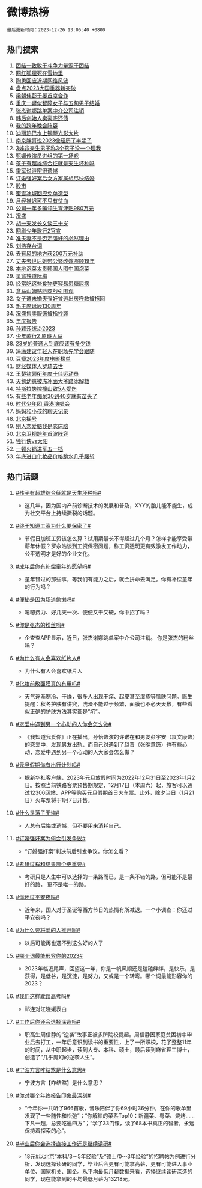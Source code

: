 # 微博热榜

`最后更新时间：2023-12-26 13:06:40 +0800`

## 热门搜索

1. [团结一致敢于斗争力量源于团结](https://m.weibo.cn/search?containerid=100103type%3D1%26t%3D10%26q%3D%23%E5%9B%A2%E7%BB%93%E4%B8%80%E8%87%B4%E6%95%A2%E4%BA%8E%E6%96%97%E4%BA%89%E5%8A%9B%E9%87%8F%E6%BA%90%E4%BA%8E%E5%9B%A2%E7%BB%93%23&stream_entry_id=51&isnewpage=1&extparam=seat%3D1%26pos%3D0%26q%3D%2523%25E5%259B%25A2%25E7%25BB%2593%25E4%25B8%2580%25E8%2587%25B4%25E6%2595%25A2%25E4%25BA%258E%25E6%2596%2597%25E4%25BA%2589%25E5%258A%259B%25E9%2587%258F%25E6%25BA%2590%25E4%25BA%258E%25E5%259B%25A2%25E7%25BB%2593%2523%26cate%3D10103%26stream_entry_id%3D51%26c_type%3D51%26filter_type%3Drealtimehot%26dgr%3D0%26display_time%3D1703567199%26pre_seqid%3D1703567199422013191124)
1. [网红狐狸死在雪地里](https://m.weibo.cn/search?containerid=100103type%3D1%26t%3D10%26q%3D%23%E7%BD%91%E7%BA%A2%E7%8B%90%E7%8B%B8%E6%AD%BB%E5%9C%A8%E9%9B%AA%E5%9C%B0%E9%87%8C%23&stream_entry_id=31&isnewpage=1&extparam=seat%3D1%26c_type%3D31%26lcate%3D5001%26cate%3D5001%26realpos%3D1%26flag%3D2%26dgr%3D0%26pos%3D0%26stream_entry_id%3D31%26q%3D%2523%25E7%25BD%2591%25E7%25BA%25A2%25E7%258B%2590%25E7%258B%25B8%25E6%25AD%25BB%25E5%259C%25A8%25E9%259B%25AA%25E5%259C%25B0%25E9%2587%258C%2523%26filter_type%3Drealtimehot%26band_rank%3D1%26display_time%3D1703567199%26pre_seqid%3D1703567199422013191124)
1. [陶勇回应近期网络风波](https://m.weibo.cn/search?containerid=100103type%3D1%26t%3D10%26q%3D%23%E9%99%B6%E5%8B%87%E5%9B%9E%E5%BA%94%E8%BF%91%E6%9C%9F%E7%BD%91%E7%BB%9C%E9%A3%8E%E6%B3%A2%23&stream_entry_id=31&isnewpage=1&extparam=seat%3D1%26c_type%3D31%26lcate%3D5001%26cate%3D5001%26realpos%3D2%26flag%3D1%26dgr%3D0%26pos%3D1%26stream_entry_id%3D31%26q%3D%2523%25E9%2599%25B6%25E5%258B%2587%25E5%259B%259E%25E5%25BA%2594%25E8%25BF%2591%25E6%259C%259F%25E7%25BD%2591%25E7%25BB%259C%25E9%25A3%258E%25E6%25B3%25A2%2523%26filter_type%3Drealtimehot%26band_rank%3D2%26display_time%3D1703567199%26pre_seqid%3D1703567199422013191124)
1. [盘点2023大国重器新突破](https://m.weibo.cn/search?containerid=100103type%3D1%26t%3D10%26q%3D%23%E7%9B%98%E7%82%B92023%E5%A4%A7%E5%9B%BD%E9%87%8D%E5%99%A8%E6%96%B0%E7%AA%81%E7%A0%B4%23&stream_entry_id=31&isnewpage=1&extparam=seat%3D1%26c_type%3D31%26lcate%3D5001%26cate%3D5001%26realpos%3D3%26flag%3D0%26dgr%3D0%26pos%3D2%26stream_entry_id%3D31%26q%3D%2523%25E7%259B%2598%25E7%2582%25B92023%25E5%25A4%25A7%25E5%259B%25BD%25E9%2587%258D%25E5%2599%25A8%25E6%2596%25B0%25E7%25AA%2581%25E7%25A0%25B4%2523%26filter_type%3Drealtimehot%26band_rank%3D3%26display_time%3D1703567199%26pre_seqid%3D1703567199422013191124)
1. [梁朝伟彭于晏首度合作](https://m.weibo.cn/search?containerid=100103type%3D1%26t%3D10%26q%3D%23%E6%A2%81%E6%9C%9D%E4%BC%9F%E5%BD%AD%E4%BA%8E%E6%99%8F%E9%A6%96%E5%BA%A6%E5%90%88%E4%BD%9C%23&stream_entry_id=31&isnewpage=1&extparam=seat%3D1%26c_type%3D31%26lcate%3D5001%26is_ad_pos%3D1%26cate%3D5001%26q%3D%2523%25E6%25A2%2581%25E6%259C%259D%25E4%25BC%259F%25E5%25BD%25AD%25E4%25BA%258E%25E6%2599%258F%25E9%25A6%2596%25E5%25BA%25A6%25E5%2590%2588%25E4%25BD%259C%2523%26dgr%3D0%26adid%3D215987%26topic_ad%3D1%26stream_entry_id%3D31%26pos%3D3%26filter_type%3Drealtimehot%26band_rank%3D4%26display_time%3D1703567199%26pre_seqid%3D1703567199422013191124)
1. [重庆一疑似智障女子与五旬男子结婚](https://m.weibo.cn/search?containerid=100103type%3D1%26t%3D10%26q%3D%23%E9%87%8D%E5%BA%86%E4%B8%80%E7%96%91%E4%BC%BC%E6%99%BA%E9%9A%9C%E5%A5%B3%E5%AD%90%E4%B8%8E%E4%BA%94%E6%97%AC%E7%94%B7%E5%AD%90%E7%BB%93%E5%A9%9A%23&stream_entry_id=31&isnewpage=1&extparam=seat%3D1%26c_type%3D31%26lcate%3D5001%26cate%3D5001%26realpos%3D4%26flag%3D2%26dgr%3D0%26pos%3D4%26stream_entry_id%3D31%26q%3D%2523%25E9%2587%258D%25E5%25BA%2586%25E4%25B8%2580%25E7%2596%2591%25E4%25BC%25BC%25E6%2599%25BA%25E9%259A%259C%25E5%25A5%25B3%25E5%25AD%2590%25E4%25B8%258E%25E4%25BA%2594%25E6%2597%25AC%25E7%2594%25B7%25E5%25AD%2590%25E7%25BB%2593%25E5%25A9%259A%2523%26filter_type%3Drealtimehot%26band_rank%3D4%26display_time%3D1703567199%26pre_seqid%3D1703567199422013191124)
1. [张杰谢娜跳单案中介公司注销](https://m.weibo.cn/search?containerid=100103type%3D1%26t%3D10%26q%3D%23%E5%BC%A0%E6%9D%B0%E8%B0%A2%E5%A8%9C%E8%B7%B3%E5%8D%95%E6%A1%88%E4%B8%AD%E4%BB%8B%E5%85%AC%E5%8F%B8%E6%B3%A8%E9%94%80%23&stream_entry_id=31&isnewpage=1&extparam=seat%3D1%26c_type%3D31%26lcate%3D5001%26cate%3D5001%26realpos%3D5%26flag%3D2%26dgr%3D0%26pos%3D5%26stream_entry_id%3D31%26q%3D%2523%25E5%25BC%25A0%25E6%259D%25B0%25E8%25B0%25A2%25E5%25A8%259C%25E8%25B7%25B3%25E5%258D%2595%25E6%25A1%2588%25E4%25B8%25AD%25E4%25BB%258B%25E5%2585%25AC%25E5%258F%25B8%25E6%25B3%25A8%25E9%2594%2580%2523%26filter_type%3Drealtimehot%26band_rank%3D5%26display_time%3D1703567199%26pre_seqid%3D1703567199422013191124)
1. [韩后创始人卖豪宅还债](https://m.weibo.cn/search?containerid=100103type%3D1%26t%3D10%26q%3D%23%E9%9F%A9%E5%90%8E%E5%88%9B%E5%A7%8B%E4%BA%BA%E5%8D%96%E8%B1%AA%E5%AE%85%E8%BF%98%E5%80%BA%23&stream_entry_id=31&isnewpage=1&extparam=seat%3D1%26c_type%3D31%26lcate%3D5001%26cate%3D5001%26realpos%3D6%26flag%3D1%26dgr%3D0%26pos%3D6%26stream_entry_id%3D31%26q%3D%2523%25E9%259F%25A9%25E5%2590%258E%25E5%2588%259B%25E5%25A7%258B%25E4%25BA%25BA%25E5%258D%2596%25E8%25B1%25AA%25E5%25AE%2585%25E8%25BF%2598%25E5%2580%25BA%2523%26filter_type%3Drealtimehot%26band_rank%3D6%26display_time%3D1703567199%26pre_seqid%3D1703567199422013191124)
1. [我的跨年晚会阵容](https://m.weibo.cn/search?containerid=100103type%3D1%26t%3D10%26q%3D%23%E6%88%91%E7%9A%84%E8%B7%A8%E5%B9%B4%E6%99%9A%E4%BC%9A%E9%98%B5%E5%AE%B9%23&stream_entry_id=31&isnewpage=1&extparam=seat%3D1%26c_type%3D31%26lcate%3D5001%26is_ad_pos%3D1%26cate%3D5001%26q%3D%2523%25E6%2588%2591%25E7%259A%2584%25E8%25B7%25A8%25E5%25B9%25B4%25E6%2599%259A%25E4%25BC%259A%25E9%2598%25B5%25E5%25AE%25B9%2523%26dgr%3D0%26adid%3D215977%26stream_entry_id%3D31%26pos%3D7%26filter_type%3Drealtimehot%26band_rank%3D7%26display_time%3D1703567199%26pre_seqid%3D1703567199422013191124)
1. [迪丽热巴水上钢琴光影大片](https://m.weibo.cn/search?containerid=100103type%3D1%26t%3D10%26q%3D%23%E8%BF%AA%E4%B8%BD%E7%83%AD%E5%B7%B4%E6%B0%B4%E4%B8%8A%E9%92%A2%E7%90%B4%E5%85%89%E5%BD%B1%E5%A4%A7%E7%89%87%23&stream_entry_id=31&isnewpage=1&extparam=seat%3D1%26c_type%3D31%26lcate%3D5001%26cate%3D5001%26realpos%3D7%26flag%3D1%26dgr%3D0%26pos%3D8%26stream_entry_id%3D31%26q%3D%2523%25E8%25BF%25AA%25E4%25B8%25BD%25E7%2583%25AD%25E5%25B7%25B4%25E6%25B0%25B4%25E4%25B8%258A%25E9%2592%25A2%25E7%2590%25B4%25E5%2585%2589%25E5%25BD%25B1%25E5%25A4%25A7%25E7%2589%2587%2523%26filter_type%3Drealtimehot%26band_rank%3D7%26display_time%3D1703567199%26pre_seqid%3D1703567199422013191124)
1. [南京胖哥说2023像经历了半辈子](https://m.weibo.cn/search?containerid=100103type%3D1%26t%3D10%26q%3D%23%E5%8D%97%E4%BA%AC%E8%83%96%E5%93%A5%E8%AF%B42023%E5%83%8F%E7%BB%8F%E5%8E%86%E4%BA%86%E5%8D%8A%E8%BE%88%E5%AD%90%23&stream_entry_id=31&isnewpage=1&extparam=seat%3D1%26c_type%3D31%26lcate%3D5001%26cate%3D5001%26realpos%3D8%26flag%3D1%26dgr%3D0%26pos%3D9%26stream_entry_id%3D31%26q%3D%2523%25E5%258D%2597%25E4%25BA%25AC%25E8%2583%2596%25E5%2593%25A5%25E8%25AF%25B42023%25E5%2583%258F%25E7%25BB%258F%25E5%258E%2586%25E4%25BA%2586%25E5%258D%258A%25E8%25BE%2588%25E5%25AD%2590%2523%26filter_type%3Drealtimehot%26band_rank%3D8%26display_time%3D1703567199%26pre_seqid%3D1703567199422013191124)
1. [3娃非亲生男子称3个孩子没一个理我](https://m.weibo.cn/search?containerid=100103type%3D1%26t%3D10%26q%3D%233%E5%A8%83%E9%9D%9E%E4%BA%B2%E7%94%9F%E7%94%B7%E5%AD%90%E7%A7%B03%E4%B8%AA%E5%AD%A9%E5%AD%90%E6%B2%A1%E4%B8%80%E4%B8%AA%E7%90%86%E6%88%91%23&stream_entry_id=31&isnewpage=1&extparam=seat%3D1%26c_type%3D31%26lcate%3D5001%26cate%3D5001%26realpos%3D9%26flag%3D0%26dgr%3D0%26pos%3D10%26stream_entry_id%3D31%26q%3D%25233%25E5%25A8%2583%25E9%259D%259E%25E4%25BA%25B2%25E7%2594%259F%25E7%2594%25B7%25E5%25AD%2590%25E7%25A7%25B03%25E4%25B8%25AA%25E5%25AD%25A9%25E5%25AD%2590%25E6%25B2%25A1%25E4%25B8%2580%25E4%25B8%25AA%25E7%2590%2586%25E6%2588%2591%2523%26filter_type%3Drealtimehot%26band_rank%3D9%26display_time%3D1703567199%26pre_seqid%3D1703567199422013191124)
1. [甄嬛传演员进组的第一场戏](https://m.weibo.cn/search?containerid=100103type%3D1%26t%3D10%26q%3D%E7%94%84%E5%AC%9B%E4%BC%A0%E6%BC%94%E5%91%98%E8%BF%9B%E7%BB%84%E7%9A%84%E7%AC%AC%E4%B8%80%E5%9C%BA%E6%88%8F&stream_entry_id=31&isnewpage=1&extparam=seat%3D1%26c_type%3D31%26lcate%3D5001%26cate%3D5001%26realpos%3D10%26flag%3D2%26dgr%3D0%26pos%3D11%26stream_entry_id%3D31%26q%3D%25E7%2594%2584%25E5%25AC%259B%25E4%25BC%25A0%25E6%25BC%2594%25E5%2591%2598%25E8%25BF%259B%25E7%25BB%2584%25E7%259A%2584%25E7%25AC%25AC%25E4%25B8%2580%25E5%259C%25BA%25E6%2588%258F%26filter_type%3Drealtimehot%26band_rank%3D10%26display_time%3D1703567199%26pre_seqid%3D1703567199422013191124)
1. [孩子有超雄综合征就是天生坏种吗](https://m.weibo.cn/search?containerid=100103type%3D1%26t%3D10%26q%3D%23%E5%AD%A9%E5%AD%90%E6%9C%89%E8%B6%85%E9%9B%84%E7%BB%BC%E5%90%88%E5%BE%81%E5%B0%B1%E6%98%AF%E5%A4%A9%E7%94%9F%E5%9D%8F%E7%A7%8D%E5%90%97%23&stream_entry_id=31&isnewpage=1&extparam=seat%3D1%26c_type%3D31%26lcate%3D5001%26cate%3D5001%26realpos%3D11%26flag%3D2%26dgr%3D0%26pos%3D12%26stream_entry_id%3D31%26q%3D%2523%25E5%25AD%25A9%25E5%25AD%2590%25E6%259C%2589%25E8%25B6%2585%25E9%259B%2584%25E7%25BB%25BC%25E5%2590%2588%25E5%25BE%2581%25E5%25B0%25B1%25E6%2598%25AF%25E5%25A4%25A9%25E7%2594%259F%25E5%259D%258F%25E7%25A7%258D%25E5%2590%2597%2523%26filter_type%3Drealtimehot%26band_rank%3D11%26display_time%3D1703567199%26pre_seqid%3D1703567199422013191124)
1. [雷军说泄密很遗憾](https://m.weibo.cn/search?containerid=100103type%3D1%26t%3D10%26q%3D%23%E9%9B%B7%E5%86%9B%E8%AF%B4%E6%B3%84%E5%AF%86%E5%BE%88%E9%81%97%E6%86%BE%23&stream_entry_id=31&isnewpage=1&extparam=seat%3D1%26c_type%3D31%26lcate%3D5001%26cate%3D5001%26realpos%3D12%26flag%3D0%26dgr%3D0%26adid%3D215950%26pos%3D13%26stream_entry_id%3D31%26q%3D%2523%25E9%259B%25B7%25E5%2586%259B%25E8%25AF%25B4%25E6%25B3%2584%25E5%25AF%2586%25E5%25BE%2588%25E9%2581%2597%25E6%2586%25BE%2523%26filter_type%3Drealtimehot%26band_rank%3D12%26display_time%3D1703567199%26pre_seqid%3D1703567199422013191124)
1. [订婚强奸案后女方家属想尽快结婚](https://m.weibo.cn/search?containerid=100103type%3D1%26t%3D10%26q%3D%23%E8%AE%A2%E5%A9%9A%E5%BC%BA%E5%A5%B8%E6%A1%88%E5%90%8E%E5%A5%B3%E6%96%B9%E5%AE%B6%E5%B1%9E%E6%83%B3%E5%B0%BD%E5%BF%AB%E7%BB%93%E5%A9%9A%23&stream_entry_id=31&isnewpage=1&extparam=seat%3D1%26c_type%3D31%26lcate%3D5001%26cate%3D5001%26realpos%3D13%26flag%3D0%26dgr%3D0%26pos%3D14%26stream_entry_id%3D31%26q%3D%2523%25E8%25AE%25A2%25E5%25A9%259A%25E5%25BC%25BA%25E5%25A5%25B8%25E6%25A1%2588%25E5%2590%258E%25E5%25A5%25B3%25E6%2596%25B9%25E5%25AE%25B6%25E5%25B1%259E%25E6%2583%25B3%25E5%25B0%25BD%25E5%25BF%25AB%25E7%25BB%2593%25E5%25A9%259A%2523%26filter_type%3Drealtimehot%26band_rank%3D13%26display_time%3D1703567199%26pre_seqid%3D1703567199422013191124)
1. [股市](https://m.weibo.cn/search?containerid=100103type%3D1%26t%3D10%26q%3D%E8%82%A1%E5%B8%82&stream_entry_id=31&isnewpage=1&extparam=seat%3D1%26c_type%3D31%26lcate%3D5001%26cate%3D5001%26realpos%3D14%26flag%3D1%26dgr%3D0%26pos%3D15%26stream_entry_id%3D31%26q%3D%25E8%2582%25A1%25E5%25B8%2582%26filter_type%3Drealtimehot%26band_rank%3D14%26display_time%3D1703567199%26pre_seqid%3D1703567199422013191124)
1. [蜜雪冰城回应免单造型](https://m.weibo.cn/search?containerid=100103type%3D1%26t%3D10%26q%3D%23%E8%9C%9C%E9%9B%AA%E5%86%B0%E5%9F%8E%E5%9B%9E%E5%BA%94%E5%85%8D%E5%8D%95%E9%80%A0%E5%9E%8B%23&stream_entry_id=31&isnewpage=1&extparam=seat%3D1%26c_type%3D31%26lcate%3D5001%26cate%3D5001%26realpos%3D15%26flag%3D0%26dgr%3D0%26adid%3D216041%26pos%3D16%26stream_entry_id%3D31%26q%3D%2523%25E8%259C%259C%25E9%259B%25AA%25E5%2586%25B0%25E5%259F%258E%25E5%259B%259E%25E5%25BA%2594%25E5%2585%258D%25E5%258D%2595%25E9%2580%25A0%25E5%259E%258B%2523%26filter_type%3Drealtimehot%26band_rank%3D15%26display_time%3D1703567199%26pre_seqid%3D1703567199422013191124)
1. [月经推迟可不只有贫血](https://m.weibo.cn/search?containerid=100103type%3D1%26t%3D10%26q%3D%E6%9C%88%E7%BB%8F%E6%8E%A8%E8%BF%9F%E5%8F%AF%E4%B8%8D%E5%8F%AA%E6%9C%89%E8%B4%AB%E8%A1%80&stream_entry_id=31&isnewpage=1&extparam=seat%3D1%26c_type%3D31%26lcate%3D5001%26cate%3D5001%26realpos%3D16%26flag%3D1%26dgr%3D0%26pos%3D17%26stream_entry_id%3D31%26q%3D%25E6%259C%2588%25E7%25BB%258F%25E6%258E%25A8%25E8%25BF%259F%25E5%258F%25AF%25E4%25B8%258D%25E5%258F%25AA%25E6%259C%2589%25E8%25B4%25AB%25E8%25A1%2580%26filter_type%3Drealtimehot%26band_rank%3D16%26display_time%3D1703567199%26pre_seqid%3D1703567199422013191124)
1. [公司一年多骗领生育津贴980万元](https://m.weibo.cn/search?containerid=100103type%3D1%26t%3D10%26q%3D%23%E5%85%AC%E5%8F%B8%E4%B8%80%E5%B9%B4%E5%A4%9A%E9%AA%97%E9%A2%86%E7%94%9F%E8%82%B2%E6%B4%A5%E8%B4%B4980%E4%B8%87%E5%85%83%23&stream_entry_id=31&isnewpage=1&extparam=seat%3D1%26c_type%3D31%26lcate%3D5001%26cate%3D5001%26realpos%3D17%26flag%3D1%26dgr%3D0%26pos%3D18%26stream_entry_id%3D31%26q%3D%2523%25E5%2585%25AC%25E5%258F%25B8%25E4%25B8%2580%25E5%25B9%25B4%25E5%25A4%259A%25E9%25AA%2597%25E9%25A2%2586%25E7%2594%259F%25E8%2582%25B2%25E6%25B4%25A5%25E8%25B4%25B4980%25E4%25B8%2587%25E5%2585%2583%2523%26filter_type%3Drealtimehot%26band_rank%3D17%26display_time%3D1703567199%26pre_seqid%3D1703567199422013191124)
1. [况盛](https://m.weibo.cn/search?containerid=100103type%3D1%26t%3D10%26q%3D%E5%86%B5%E7%9B%9B&stream_entry_id=31&isnewpage=1&extparam=seat%3D1%26c_type%3D31%26lcate%3D5001%26cate%3D5001%26realpos%3D18%26flag%3D0%26dgr%3D0%26pos%3D19%26stream_entry_id%3D31%26q%3D%25E5%2586%25B5%25E7%259B%259B%26filter_type%3Drealtimehot%26band_rank%3D18%26display_time%3D1703567199%26pre_seqid%3D1703567199422013191124)
1. [胡一天发长文谈三十岁](https://m.weibo.cn/search?containerid=100103type%3D1%26t%3D10%26q%3D%23%E8%83%A1%E4%B8%80%E5%A4%A9%E5%8F%91%E9%95%BF%E6%96%87%E8%B0%88%E4%B8%89%E5%8D%81%E5%B2%81%23&stream_entry_id=31&isnewpage=1&extparam=seat%3D1%26c_type%3D31%26lcate%3D5001%26cate%3D5001%26realpos%3D19%26flag%3D0%26dgr%3D0%26pos%3D20%26stream_entry_id%3D31%26q%3D%2523%25E8%2583%25A1%25E4%25B8%2580%25E5%25A4%25A9%25E5%258F%2591%25E9%2595%25BF%25E6%2596%2587%25E8%25B0%2588%25E4%25B8%2589%25E5%258D%2581%25E5%25B2%2581%2523%26filter_type%3Drealtimehot%26band_rank%3D19%26display_time%3D1703567199%26pre_seqid%3D1703567199422013191124)
1. [网剧少年歌行2官宣](https://m.weibo.cn/search?containerid=100103type%3D1%26t%3D10%26q%3D%23%E7%BD%91%E5%89%A7%E5%B0%91%E5%B9%B4%E6%AD%8C%E8%A1%8C2%E5%AE%98%E5%AE%A3%23&stream_entry_id=31&isnewpage=1&extparam=seat%3D1%26c_type%3D31%26lcate%3D5001%26cate%3D5001%26realpos%3D20%26flag%3D0%26dgr%3D0%26pos%3D21%26stream_entry_id%3D31%26q%3D%2523%25E7%25BD%2591%25E5%2589%25A7%25E5%25B0%2591%25E5%25B9%25B4%25E6%25AD%258C%25E8%25A1%258C2%25E5%25AE%2598%25E5%25AE%25A3%2523%26filter_type%3Drealtimehot%26band_rank%3D20%26display_time%3D1703567199%26pre_seqid%3D1703567199422013191124)
1. [准夫妻不是否定强奸的必然理由](https://m.weibo.cn/search?containerid=100103type%3D1%26t%3D10%26q%3D%23%E5%87%86%E5%A4%AB%E5%A6%BB%E4%B8%8D%E6%98%AF%E5%90%A6%E5%AE%9A%E5%BC%BA%E5%A5%B8%E7%9A%84%E5%BF%85%E7%84%B6%E7%90%86%E7%94%B1%23&stream_entry_id=31&isnewpage=1&extparam=seat%3D1%26c_type%3D31%26lcate%3D5001%26cate%3D5001%26realpos%3D21%26flag%3D1%26dgr%3D0%26pos%3D22%26stream_entry_id%3D31%26q%3D%2523%25E5%2587%2586%25E5%25A4%25AB%25E5%25A6%25BB%25E4%25B8%258D%25E6%2598%25AF%25E5%2590%25A6%25E5%25AE%259A%25E5%25BC%25BA%25E5%25A5%25B8%25E7%259A%2584%25E5%25BF%2585%25E7%2584%25B6%25E7%2590%2586%25E7%2594%25B1%2523%26filter_type%3Drealtimehot%26band_rank%3D21%26display_time%3D1703567199%26pre_seqid%3D1703567199422013191124)
1. [刘浩存台词](https://m.weibo.cn/search?containerid=100103type%3D1%26t%3D10%26q%3D%E5%88%98%E6%B5%A9%E5%AD%98%E5%8F%B0%E8%AF%8D&stream_entry_id=31&isnewpage=1&extparam=seat%3D1%26c_type%3D31%26lcate%3D5001%26cate%3D5001%26realpos%3D22%26flag%3D1%26dgr%3D0%26pos%3D23%26stream_entry_id%3D31%26q%3D%25E5%2588%2598%25E6%25B5%25A9%25E5%25AD%2598%25E5%258F%25B0%25E8%25AF%258D%26filter_type%3Drealtimehot%26band_rank%3D22%26display_time%3D1703567199%26pre_seqid%3D1703567199422013191124)
1. [去有风的地方获200万元补助](https://m.weibo.cn/search?containerid=100103type%3D1%26t%3D10%26q%3D%23%E5%8E%BB%E6%9C%89%E9%A3%8E%E7%9A%84%E5%9C%B0%E6%96%B9%E8%8E%B7200%E4%B8%87%E5%85%83%E8%A1%A5%E5%8A%A9%23&stream_entry_id=31&isnewpage=1&extparam=seat%3D1%26c_type%3D31%26lcate%3D5001%26cate%3D5001%26realpos%3D23%26flag%3D0%26dgr%3D0%26pos%3D24%26stream_entry_id%3D31%26q%3D%2523%25E5%258E%25BB%25E6%259C%2589%25E9%25A3%258E%25E7%259A%2584%25E5%259C%25B0%25E6%2596%25B9%25E8%258E%25B7200%25E4%25B8%2587%25E5%2585%2583%25E8%25A1%25A5%25E5%258A%25A9%2523%26filter_type%3Drealtimehot%26band_rank%3D23%26display_time%3D1703567199%26pre_seqid%3D1703567199422013191124)
1. [丈夫去世后她带公婆改嫁照顾19年](https://m.weibo.cn/search?containerid=100103type%3D1%26t%3D10%26q%3D%23%E4%B8%88%E5%A4%AB%E5%8E%BB%E4%B8%96%E5%90%8E%E5%A5%B9%E5%B8%A6%E5%85%AC%E5%A9%86%E6%94%B9%E5%AB%81%E7%85%A7%E9%A1%BE19%E5%B9%B4%23&stream_entry_id=31&isnewpage=1&extparam=seat%3D1%26c_type%3D31%26lcate%3D5001%26cate%3D5001%26realpos%3D24%26flag%3D32768%26dgr%3D0%26pos%3D25%26stream_entry_id%3D31%26q%3D%2523%25E4%25B8%2588%25E5%25A4%25AB%25E5%258E%25BB%25E4%25B8%2596%25E5%2590%258E%25E5%25A5%25B9%25E5%25B8%25A6%25E5%2585%25AC%25E5%25A9%2586%25E6%2594%25B9%25E5%25AB%2581%25E7%2585%25A7%25E9%25A1%25BE19%25E5%25B9%25B4%2523%26filter_type%3Drealtimehot%26band_rank%3D24%26display_time%3D1703567199%26pre_seqid%3D1703567199422013191124)
1. [本地泡菜太贵韩国人囤中国泡菜](https://m.weibo.cn/search?containerid=100103type%3D1%26t%3D10%26q%3D%23%E6%9C%AC%E5%9C%B0%E6%B3%A1%E8%8F%9C%E5%A4%AA%E8%B4%B5%E9%9F%A9%E5%9B%BD%E4%BA%BA%E5%9B%A4%E4%B8%AD%E5%9B%BD%E6%B3%A1%E8%8F%9C%23&stream_entry_id=31&isnewpage=1&extparam=seat%3D1%26c_type%3D31%26lcate%3D5001%26cate%3D5001%26realpos%3D25%26flag%3D0%26dgr%3D0%26pos%3D26%26stream_entry_id%3D31%26q%3D%2523%25E6%259C%25AC%25E5%259C%25B0%25E6%25B3%25A1%25E8%258F%259C%25E5%25A4%25AA%25E8%25B4%25B5%25E9%259F%25A9%25E5%259B%25BD%25E4%25BA%25BA%25E5%259B%25A4%25E4%25B8%25AD%25E5%259B%25BD%25E6%25B3%25A1%25E8%258F%259C%2523%26filter_type%3Drealtimehot%26band_rank%3D25%26display_time%3D1703567199%26pre_seqid%3D1703567199422013191124)
1. [星穹铁道阮梅](https://m.weibo.cn/search?containerid=100103type%3D1%26t%3D10%26q%3D%23%E6%98%9F%E7%A9%B9%E9%93%81%E9%81%93%E9%98%AE%E6%A2%85%23&stream_entry_id=31&isnewpage=1&extparam=seat%3D1%26c_type%3D31%26lcate%3D5001%26cate%3D5001%26realpos%3D26%26flag%3D1%26dgr%3D0%26pos%3D27%26stream_entry_id%3D31%26q%3D%2523%25E6%2598%259F%25E7%25A9%25B9%25E9%2593%2581%25E9%2581%2593%25E9%2598%25AE%25E6%25A2%2585%2523%26filter_type%3Drealtimehot%26band_rank%3D26%26display_time%3D1703567199%26pre_seqid%3D1703567199422013191124)
1. [经常吃这些食物更容易患糖尿病](https://m.weibo.cn/search?containerid=100103type%3D1%26t%3D10%26q%3D%23%E7%BB%8F%E5%B8%B8%E5%90%83%E8%BF%99%E4%BA%9B%E9%A3%9F%E7%89%A9%E6%9B%B4%E5%AE%B9%E6%98%93%E6%82%A3%E7%B3%96%E5%B0%BF%E7%97%85%23&stream_entry_id=31&isnewpage=1&extparam=seat%3D1%26c_type%3D31%26lcate%3D5001%26cate%3D5001%26realpos%3D27%26flag%3D0%26dgr%3D0%26pos%3D28%26stream_entry_id%3D31%26q%3D%2523%25E7%25BB%258F%25E5%25B8%25B8%25E5%2590%2583%25E8%25BF%2599%25E4%25BA%259B%25E9%25A3%259F%25E7%2589%25A9%25E6%259B%25B4%25E5%25AE%25B9%25E6%2598%2593%25E6%2582%25A3%25E7%25B3%2596%25E5%25B0%25BF%25E7%2597%2585%2523%26filter_type%3Drealtimehot%26band_rank%3D27%26display_time%3D1703567199%26pre_seqid%3D1703567199422013191124)
1. [盒马山姆贴脸商战引围观](https://m.weibo.cn/search?containerid=100103type%3D1%26t%3D10%26q%3D%23%E7%9B%92%E9%A9%AC%E5%B1%B1%E5%A7%86%E8%B4%B4%E8%84%B8%E5%95%86%E6%88%98%E5%BC%95%E5%9B%B4%E8%A7%82%23&stream_entry_id=31&isnewpage=1&extparam=seat%3D1%26c_type%3D31%26lcate%3D5001%26cate%3D5001%26realpos%3D28%26flag%3D1%26dgr%3D0%26pos%3D29%26stream_entry_id%3D31%26q%3D%2523%25E7%259B%2592%25E9%25A9%25AC%25E5%25B1%25B1%25E5%25A7%2586%25E8%25B4%25B4%25E8%2584%25B8%25E5%2595%2586%25E6%2588%2598%25E5%25BC%2595%25E5%259B%25B4%25E8%25A7%2582%2523%26filter_type%3Drealtimehot%26band_rank%3D28%26display_time%3D1703567199%26pre_seqid%3D1703567199422013191124)
1. [女子遭未婚夫强奸曾逃出房呼救被拖回](https://m.weibo.cn/search?containerid=100103type%3D1%26t%3D10%26q%3D%23%E5%A5%B3%E5%AD%90%E9%81%AD%E6%9C%AA%E5%A9%9A%E5%A4%AB%E5%BC%BA%E5%A5%B8%E6%9B%BE%E9%80%83%E5%87%BA%E6%88%BF%E5%91%BC%E6%95%91%E8%A2%AB%E6%8B%96%E5%9B%9E%23&stream_entry_id=31&isnewpage=1&extparam=seat%3D1%26c_type%3D31%26lcate%3D5001%26cate%3D5001%26realpos%3D29%26flag%3D0%26dgr%3D0%26pos%3D30%26stream_entry_id%3D31%26q%3D%2523%25E5%25A5%25B3%25E5%25AD%2590%25E9%2581%25AD%25E6%259C%25AA%25E5%25A9%259A%25E5%25A4%25AB%25E5%25BC%25BA%25E5%25A5%25B8%25E6%259B%25BE%25E9%2580%2583%25E5%2587%25BA%25E6%2588%25BF%25E5%2591%25BC%25E6%2595%2591%25E8%25A2%25AB%25E6%258B%2596%25E5%259B%259E%2523%26filter_type%3Drealtimehot%26band_rank%3D29%26display_time%3D1703567199%26pre_seqid%3D1703567199422013191124)
1. [毛主席诞辰130周年](https://m.weibo.cn/search?containerid=100103type%3D1%26t%3D10%26q%3D%23%E6%AF%9B%E4%B8%BB%E5%B8%AD%E8%AF%9E%E8%BE%B0130%E5%91%A8%E5%B9%B4%23&stream_entry_id=31&isnewpage=1&extparam=seat%3D1%26c_type%3D31%26lcate%3D5001%26cate%3D5001%26realpos%3D30%26flag%3D0%26dgr%3D0%26pos%3D31%26stream_entry_id%3D31%26q%3D%2523%25E6%25AF%259B%25E4%25B8%25BB%25E5%25B8%25AD%25E8%25AF%259E%25E8%25BE%25B0130%25E5%2591%25A8%25E5%25B9%25B4%2523%26filter_type%3Drealtimehot%26band_rank%3D30%26display_time%3D1703567199%26pre_seqid%3D1703567199422013191124)
1. [况盛售卖服饰被指抄袭](https://m.weibo.cn/search?containerid=100103type%3D1%26t%3D10%26q%3D%23%E5%86%B5%E7%9B%9B%E5%94%AE%E5%8D%96%E6%9C%8D%E9%A5%B0%E8%A2%AB%E6%8C%87%E6%8A%84%E8%A2%AD%23&stream_entry_id=31&isnewpage=1&extparam=seat%3D1%26c_type%3D31%26lcate%3D5001%26cate%3D5001%26realpos%3D31%26flag%3D1%26dgr%3D0%26pos%3D32%26stream_entry_id%3D31%26q%3D%2523%25E5%2586%25B5%25E7%259B%259B%25E5%2594%25AE%25E5%258D%2596%25E6%259C%258D%25E9%25A5%25B0%25E8%25A2%25AB%25E6%258C%2587%25E6%258A%2584%25E8%25A2%25AD%2523%26filter_type%3Drealtimehot%26band_rank%3D31%26display_time%3D1703567199%26pre_seqid%3D1703567199422013191124)
1. [年度报告](https://m.weibo.cn/search?containerid=100103type%3D1%26t%3D10%26q%3D%E5%B9%B4%E5%BA%A6%E6%8A%A5%E5%91%8A&stream_entry_id=31&isnewpage=1&extparam=seat%3D1%26c_type%3D31%26lcate%3D5001%26cate%3D5001%26realpos%3D32%26flag%3D1%26dgr%3D0%26pos%3D33%26stream_entry_id%3D31%26q%3D%25E5%25B9%25B4%25E5%25BA%25A6%25E6%258A%25A5%25E5%2591%258A%26filter_type%3Drealtimehot%26band_rank%3D32%26display_time%3D1703567199%26pre_seqid%3D1703567199422013191124)
1. [孙颖莎统治2023](https://m.weibo.cn/search?containerid=100103type%3D1%26t%3D10%26q%3D%23%E5%AD%99%E9%A2%96%E8%8E%8E%E7%BB%9F%E6%B2%BB2023%23&stream_entry_id=31&isnewpage=1&extparam=seat%3D1%26c_type%3D31%26lcate%3D5001%26cate%3D5001%26realpos%3D33%26flag%3D1%26dgr%3D0%26pos%3D34%26stream_entry_id%3D31%26q%3D%2523%25E5%25AD%2599%25E9%25A2%2596%25E8%258E%258E%25E7%25BB%259F%25E6%25B2%25BB2023%2523%26filter_type%3Drealtimehot%26band_rank%3D33%26display_time%3D1703567199%26pre_seqid%3D1703567199422013191124)
1. [少年歌行2 原班人马](https://m.weibo.cn/search?containerid=100103type%3D1%26t%3D10%26q%3D%E5%B0%91%E5%B9%B4%E6%AD%8C%E8%A1%8C2+%E5%8E%9F%E7%8F%AD%E4%BA%BA%E9%A9%AC&stream_entry_id=31&isnewpage=1&extparam=seat%3D1%26c_type%3D31%26lcate%3D5001%26cate%3D5001%26realpos%3D34%26flag%3D1%26dgr%3D0%26pos%3D35%26stream_entry_id%3D31%26q%3D%25E5%25B0%2591%25E5%25B9%25B4%25E6%25AD%258C%25E8%25A1%258C2%2520%25E5%258E%259F%25E7%258F%25AD%25E4%25BA%25BA%25E9%25A9%25AC%26filter_type%3Drealtimehot%26band_rank%3D34%26display_time%3D1703567199%26pre_seqid%3D1703567199422013191124)
1. [23岁的普通人到底应该有多少钱](https://m.weibo.cn/search?containerid=100103type%3D1%26t%3D10%26q%3D23%E5%B2%81%E7%9A%84%E6%99%AE%E9%80%9A%E4%BA%BA%E5%88%B0%E5%BA%95%E5%BA%94%E8%AF%A5%E6%9C%89%E5%A4%9A%E5%B0%91%E9%92%B1&stream_entry_id=31&isnewpage=1&extparam=seat%3D1%26c_type%3D31%26lcate%3D5001%26cate%3D5001%26realpos%3D35%26flag%3D0%26dgr%3D0%26pos%3D36%26stream_entry_id%3D31%26q%3D23%25E5%25B2%2581%25E7%259A%2584%25E6%2599%25AE%25E9%2580%259A%25E4%25BA%25BA%25E5%2588%25B0%25E5%25BA%2595%25E5%25BA%2594%25E8%25AF%25A5%25E6%259C%2589%25E5%25A4%259A%25E5%25B0%2591%25E9%2592%25B1%26filter_type%3Drealtimehot%26band_rank%3D35%26display_time%3D1703567199%26pre_seqid%3D1703567199422013191124)
1. [冯唐建议年轻人在职场先学会跟随](https://m.weibo.cn/search?containerid=100103type%3D1%26t%3D10%26q%3D%23%E5%86%AF%E5%94%90%E5%BB%BA%E8%AE%AE%E5%B9%B4%E8%BD%BB%E4%BA%BA%E5%9C%A8%E8%81%8C%E5%9C%BA%E5%85%88%E5%AD%A6%E4%BC%9A%E8%B7%9F%E9%9A%8F%23&stream_entry_id=31&isnewpage=1&extparam=seat%3D1%26c_type%3D31%26lcate%3D5001%26cate%3D5001%26realpos%3D36%26flag%3D1%26dgr%3D0%26pos%3D37%26stream_entry_id%3D31%26q%3D%2523%25E5%2586%25AF%25E5%2594%2590%25E5%25BB%25BA%25E8%25AE%25AE%25E5%25B9%25B4%25E8%25BD%25BB%25E4%25BA%25BA%25E5%259C%25A8%25E8%2581%258C%25E5%259C%25BA%25E5%2585%2588%25E5%25AD%25A6%25E4%25BC%259A%25E8%25B7%259F%25E9%259A%258F%2523%26filter_type%3Drealtimehot%26band_rank%3D36%26display_time%3D1703567199%26pre_seqid%3D1703567199422013191124)
1. [豆瓣2023年度电影榜单](https://m.weibo.cn/search?containerid=100103type%3D1%26t%3D10%26q%3D%23%E8%B1%86%E7%93%A32023%E5%B9%B4%E5%BA%A6%E7%94%B5%E5%BD%B1%E6%A6%9C%E5%8D%95%23&stream_entry_id=31&isnewpage=1&extparam=seat%3D1%26c_type%3D31%26lcate%3D5001%26cate%3D5001%26realpos%3D37%26flag%3D1%26dgr%3D0%26pos%3D38%26stream_entry_id%3D31%26q%3D%2523%25E8%25B1%2586%25E7%2593%25A32023%25E5%25B9%25B4%25E5%25BA%25A6%25E7%2594%25B5%25E5%25BD%25B1%25E6%25A6%259C%25E5%258D%2595%2523%26filter_type%3Drealtimehot%26band_rank%3D37%26display_time%3D1703567199%26pre_seqid%3D1703567199422013191124)
1. [财经媒体人罗琦去世](https://m.weibo.cn/search?containerid=100103type%3D1%26t%3D10%26q%3D%E8%B4%A2%E7%BB%8F%E5%AA%92%E4%BD%93%E4%BA%BA%E7%BD%97%E7%90%A6%E5%8E%BB%E4%B8%96&stream_entry_id=31&isnewpage=1&extparam=seat%3D1%26c_type%3D31%26lcate%3D5001%26cate%3D5001%26realpos%3D38%26flag%3D0%26dgr%3D0%26pos%3D39%26stream_entry_id%3D31%26q%3D%25E8%25B4%25A2%25E7%25BB%258F%25E5%25AA%2592%25E4%25BD%2593%25E4%25BA%25BA%25E7%25BD%2597%25E7%2590%25A6%25E5%258E%25BB%25E4%25B8%2596%26filter_type%3Drealtimehot%26band_rank%3D38%26display_time%3D1703567199%26pre_seqid%3D1703567199422013191124)
1. [王楚钦领衔年度十佳运动员](https://m.weibo.cn/search?containerid=100103type%3D1%26t%3D10%26q%3D%23%E7%8E%8B%E6%A5%9A%E9%92%A6%E9%A2%86%E8%A1%94%E5%B9%B4%E5%BA%A6%E5%8D%81%E4%BD%B3%E8%BF%90%E5%8A%A8%E5%91%98%23&stream_entry_id=31&isnewpage=1&extparam=seat%3D1%26c_type%3D31%26lcate%3D5001%26cate%3D5001%26realpos%3D39%26flag%3D1%26dgr%3D0%26pos%3D40%26stream_entry_id%3D31%26q%3D%2523%25E7%258E%258B%25E6%25A5%259A%25E9%2592%25A6%25E9%25A2%2586%25E8%25A1%2594%25E5%25B9%25B4%25E5%25BA%25A6%25E5%258D%2581%25E4%25BD%25B3%25E8%25BF%2590%25E5%258A%25A8%25E5%2591%2598%2523%26filter_type%3Drealtimehot%26band_rank%3D39%26display_time%3D1703567199%26pre_seqid%3D1703567199422013191124)
1. [天鹅幼崽被冻冰面大爷踏冰解救](https://m.weibo.cn/search?containerid=100103type%3D1%26t%3D10%26q%3D%23%E5%A4%A9%E9%B9%85%E5%B9%BC%E5%B4%BD%E8%A2%AB%E5%86%BB%E5%86%B0%E9%9D%A2%E5%A4%A7%E7%88%B7%E8%B8%8F%E5%86%B0%E8%A7%A3%E6%95%91%23&stream_entry_id=31&isnewpage=1&extparam=seat%3D1%26c_type%3D31%26lcate%3D5001%26cate%3D5001%26realpos%3D40%26flag%3D32768%26dgr%3D0%26pos%3D41%26stream_entry_id%3D31%26q%3D%2523%25E5%25A4%25A9%25E9%25B9%2585%25E5%25B9%25BC%25E5%25B4%25BD%25E8%25A2%25AB%25E5%2586%25BB%25E5%2586%25B0%25E9%259D%25A2%25E5%25A4%25A7%25E7%2588%25B7%25E8%25B8%258F%25E5%2586%25B0%25E8%25A7%25A3%25E6%2595%2591%2523%26filter_type%3Drealtimehot%26band_rank%3D40%26display_time%3D1703567199%26pre_seqid%3D1703567199422013191124)
1. [特斯拉失控撞山致5人受伤](https://m.weibo.cn/search?containerid=100103type%3D1%26t%3D10%26q%3D%23%E7%89%B9%E6%96%AF%E6%8B%89%E5%A4%B1%E6%8E%A7%E6%92%9E%E5%B1%B1%E8%87%B45%E4%BA%BA%E5%8F%97%E4%BC%A4%23&stream_entry_id=31&isnewpage=1&extparam=seat%3D1%26c_type%3D31%26lcate%3D5001%26cate%3D5001%26realpos%3D41%26flag%3D0%26dgr%3D0%26pos%3D42%26stream_entry_id%3D31%26q%3D%2523%25E7%2589%25B9%25E6%2596%25AF%25E6%258B%2589%25E5%25A4%25B1%25E6%258E%25A7%25E6%2592%259E%25E5%25B1%25B1%25E8%2587%25B45%25E4%25BA%25BA%25E5%258F%2597%25E4%25BC%25A4%2523%26filter_type%3Drealtimehot%26band_rank%3D41%26display_time%3D1703567199%26pre_seqid%3D1703567199422013191124)
1. [有些老年痴呆30到40岁就有苗头了](https://m.weibo.cn/search?containerid=100103type%3D1%26t%3D10%26q%3D%23%E6%9C%89%E4%BA%9B%E8%80%81%E5%B9%B4%E7%97%B4%E5%91%8630%E5%88%B040%E5%B2%81%E5%B0%B1%E6%9C%89%E8%8B%97%E5%A4%B4%E4%BA%86%23&stream_entry_id=31&isnewpage=1&extparam=seat%3D1%26c_type%3D31%26lcate%3D5001%26cate%3D5001%26realpos%3D42%26flag%3D0%26dgr%3D0%26pos%3D43%26stream_entry_id%3D31%26q%3D%2523%25E6%259C%2589%25E4%25BA%259B%25E8%2580%2581%25E5%25B9%25B4%25E7%2597%25B4%25E5%2591%258630%25E5%2588%25B040%25E5%25B2%2581%25E5%25B0%25B1%25E6%259C%2589%25E8%258B%2597%25E5%25A4%25B4%25E4%25BA%2586%2523%26filter_type%3Drealtimehot%26band_rank%3D42%26display_time%3D1703567199%26pre_seqid%3D1703567199422013191124)
1. [时代少年团 香港演唱会](https://m.weibo.cn/search?containerid=100103type%3D1%26t%3D10%26q%3D%E6%97%B6%E4%BB%A3%E5%B0%91%E5%B9%B4%E5%9B%A2+%E9%A6%99%E6%B8%AF%E6%BC%94%E5%94%B1%E4%BC%9A&stream_entry_id=31&isnewpage=1&extparam=seat%3D1%26c_type%3D31%26lcate%3D5001%26cate%3D5001%26realpos%3D43%26flag%3D0%26dgr%3D0%26pos%3D44%26stream_entry_id%3D31%26q%3D%25E6%2597%25B6%25E4%25BB%25A3%25E5%25B0%2591%25E5%25B9%25B4%25E5%259B%25A2%2520%25E9%25A6%2599%25E6%25B8%25AF%25E6%25BC%2594%25E5%2594%25B1%25E4%25BC%259A%26filter_type%3Drealtimehot%26band_rank%3D43%26display_time%3D1703567199%26pre_seqid%3D1703567199422013191124)
1. [妈妈和小孩的聊天记录](https://m.weibo.cn/search?containerid=100103type%3D1%26t%3D10%26q%3D%E5%A6%88%E5%A6%88%E5%92%8C%E5%B0%8F%E5%AD%A9%E7%9A%84%E8%81%8A%E5%A4%A9%E8%AE%B0%E5%BD%95&stream_entry_id=31&isnewpage=1&extparam=seat%3D1%26c_type%3D31%26lcate%3D5001%26cate%3D5001%26realpos%3D44%26flag%3D0%26dgr%3D0%26pos%3D45%26stream_entry_id%3D31%26q%3D%25E5%25A6%2588%25E5%25A6%2588%25E5%2592%258C%25E5%25B0%258F%25E5%25AD%25A9%25E7%259A%2584%25E8%2581%258A%25E5%25A4%25A9%25E8%25AE%25B0%25E5%25BD%2595%26filter_type%3Drealtimehot%26band_rank%3D44%26display_time%3D1703567199%26pre_seqid%3D1703567199422013191124)
1. [北京摇号](https://m.weibo.cn/search?containerid=100103type%3D1%26t%3D10%26q%3D%E5%8C%97%E4%BA%AC%E6%91%87%E5%8F%B7&stream_entry_id=31&isnewpage=1&extparam=seat%3D1%26c_type%3D31%26lcate%3D5001%26cate%3D5001%26realpos%3D45%26flag%3D0%26dgr%3D0%26pos%3D46%26stream_entry_id%3D31%26q%3D%25E5%258C%2597%25E4%25BA%25AC%25E6%2591%2587%25E5%258F%25B7%26filter_type%3Drealtimehot%26band_rank%3D45%26display_time%3D1703567199%26pre_seqid%3D1703567199422013191124)
1. [别人恋爱脑我是恋床脑](https://m.weibo.cn/search?containerid=100103type%3D1%26t%3D10%26q%3D%23%E5%88%AB%E4%BA%BA%E6%81%8B%E7%88%B1%E8%84%91%E6%88%91%E6%98%AF%E6%81%8B%E5%BA%8A%E8%84%91%23&stream_entry_id=31&isnewpage=1&extparam=seat%3D1%26c_type%3D31%26lcate%3D5001%26cate%3D5001%26realpos%3D46%26flag%3D0%26dgr%3D0%26pos%3D47%26stream_entry_id%3D31%26q%3D%2523%25E5%2588%25AB%25E4%25BA%25BA%25E6%2581%258B%25E7%2588%25B1%25E8%2584%2591%25E6%2588%2591%25E6%2598%25AF%25E6%2581%258B%25E5%25BA%258A%25E8%2584%2591%2523%26filter_type%3Drealtimehot%26band_rank%3D46%26display_time%3D1703567199%26pre_seqid%3D1703567199422013191124)
1. [北京卫视跨年首波阵容](https://m.weibo.cn/search?containerid=100103type%3D1%26t%3D10%26q%3D%23%E5%8C%97%E4%BA%AC%E5%8D%AB%E8%A7%86%E8%B7%A8%E5%B9%B4%E9%A6%96%E6%B3%A2%E9%98%B5%E5%AE%B9%23&stream_entry_id=31&isnewpage=1&extparam=seat%3D1%26c_type%3D31%26lcate%3D5001%26cate%3D5001%26realpos%3D47%26flag%3D1%26dgr%3D0%26pos%3D48%26stream_entry_id%3D31%26q%3D%2523%25E5%258C%2597%25E4%25BA%25AC%25E5%258D%25AB%25E8%25A7%2586%25E8%25B7%25A8%25E5%25B9%25B4%25E9%25A6%2596%25E6%25B3%25A2%25E9%2598%25B5%25E5%25AE%25B9%2523%26filter_type%3Drealtimehot%26band_rank%3D47%26display_time%3D1703567199%26pre_seqid%3D1703567199422013191124)
1. [独行侠vs太阳](https://m.weibo.cn/search?containerid=100103type%3D1%26t%3D10%26q%3D%23%E7%8B%AC%E8%A1%8C%E4%BE%A0vs%E5%A4%AA%E9%98%B3%23&stream_entry_id=31&isnewpage=1&extparam=seat%3D1%26c_type%3D31%26lcate%3D5001%26cate%3D5001%26realpos%3D48%26flag%3D1%26dgr%3D0%26pos%3D49%26stream_entry_id%3D31%26q%3D%2523%25E7%258B%25AC%25E8%25A1%258C%25E4%25BE%25A0vs%25E5%25A4%25AA%25E9%2598%25B3%2523%26filter_type%3Drealtimehot%26band_rank%3D48%26display_time%3D1703567199%26pre_seqid%3D1703567199422013191124)
1. [一顿火锅进军五一档](https://m.weibo.cn/search?containerid=100103type%3D1%26t%3D10%26q%3D%23%E4%B8%80%E9%A1%BF%E7%81%AB%E9%94%85%E8%BF%9B%E5%86%9B%E4%BA%94%E4%B8%80%E6%A1%A3%23&stream_entry_id=31&isnewpage=1&extparam=seat%3D1%26c_type%3D31%26lcate%3D5001%26cate%3D5001%26realpos%3D49%26flag%3D0%26dgr%3D0%26pos%3D50%26stream_entry_id%3D31%26q%3D%2523%25E4%25B8%2580%25E9%25A1%25BF%25E7%2581%25AB%25E9%2594%2585%25E8%25BF%259B%25E5%2586%259B%25E4%25BA%2594%25E4%25B8%2580%25E6%25A1%25A3%2523%26filter_type%3Drealtimehot%26band_rank%3D49%26display_time%3D1703567199%26pre_seqid%3D1703567199422013191124)
1. [年底进口化妆品价格跳水几乎腰斩](https://m.weibo.cn/search?containerid=100103type%3D1%26t%3D10%26q%3D%23%E5%B9%B4%E5%BA%95%E8%BF%9B%E5%8F%A3%E5%8C%96%E5%A6%86%E5%93%81%E4%BB%B7%E6%A0%BC%E8%B7%B3%E6%B0%B4%E5%87%A0%E4%B9%8E%E8%85%B0%E6%96%A9%23&stream_entry_id=31&isnewpage=1&extparam=seat%3D1%26c_type%3D31%26lcate%3D5001%26cate%3D5001%26realpos%3D50%26flag%3D0%26dgr%3D0%26pos%3D51%26stream_entry_id%3D31%26q%3D%2523%25E5%25B9%25B4%25E5%25BA%2595%25E8%25BF%259B%25E5%258F%25A3%25E5%258C%2596%25E5%25A6%2586%25E5%2593%2581%25E4%25BB%25B7%25E6%25A0%25BC%25E8%25B7%25B3%25E6%25B0%25B4%25E5%2587%25A0%25E4%25B9%258E%25E8%2585%25B0%25E6%2596%25A9%2523%26filter_type%3Drealtimehot%26band_rank%3D50%26display_time%3D1703567199%26pre_seqid%3D1703567199422013191124)

## 热门话题

1. [#孩子有超雄综合征就是天生坏种吗#](https://m.weibo.cn/search?containerid=231522type%3D1%26t%3D10%26q%3D%23%E5%AD%A9%E5%AD%90%E6%9C%89%E8%B6%85%E9%9B%84%E7%BB%BC%E5%90%88%E5%BE%81%E5%B0%B1%E6%98%AF%E5%A4%A9%E7%94%9F%E5%9D%8F%E7%A7%8D%E5%90%97%23&stream_entry_id=128&isnewpage=1&extparam=seat%3D1%26c_type%3D128%26lcate%3D5004%26cate%3D5004%26dgr%3D0%26pos%3D1-0-0%26unitid%3D1703553433865%26display_time%3D1703567200%26pre_seqid%3D170356720076607135222)
    - 这几年，因为国内产前诊断技术的发展和普及，XYY的胎儿能不能生，成为社交平台上持续撕裂的话题。

1. [#终于知道工资为什么要保密了#](https://m.weibo.cn/search?containerid=231522type%3D1%26t%3D10%26q%3D%23%E7%BB%88%E4%BA%8E%E7%9F%A5%E9%81%93%E5%B7%A5%E8%B5%84%E4%B8%BA%E4%BB%80%E4%B9%88%E8%A6%81%E4%BF%9D%E5%AF%86%E4%BA%86%23&stream_entry_id=128&isnewpage=1&extparam=seat%3D1%26c_type%3D128%26lcate%3D5004%26cate%3D5004%26dgr%3D0%26pos%3D1-0-1%26unitid%3D1703507858003%26display_time%3D1703567200%26pre_seqid%3D170356720076607135222)
    - 节假日加班工资该怎么算？试用期最长不得超过几个月？怎样才能享受带薪年休假？罗永浩谈到工资保密问题，称工资透明更有效激发工作动力，公平透明才是好的企业文化。

1. [#成年后你有补偿童年的愿望吗#](https://m.weibo.cn/search?containerid=231522type%3D1%26t%3D10%26q%3D%23%E6%88%90%E5%B9%B4%E5%90%8E%E4%BD%A0%E6%9C%89%E8%A1%A5%E5%81%BF%E7%AB%A5%E5%B9%B4%E7%9A%84%E6%84%BF%E6%9C%9B%E5%90%97%23&stream_entry_id=128&isnewpage=1&extparam=seat%3D1%26c_type%3D128%26lcate%3D5004%26cate%3D5004%26dgr%3D0%26pos%3D1-0-2%26unitid%3D1703560025286%26display_time%3D1703567200%26pre_seqid%3D170356720076607135222)
    - 童年错过的那些事，等我们有能力之后，就会拼命去满足。你有补偿童年的行为吗？

1. [#便秘是因为肠道偷懒吗#](https://m.weibo.cn/search?containerid=231522type%3D1%26t%3D10%26q%3D%23%E4%BE%BF%E7%A7%98%E6%98%AF%E5%9B%A0%E4%B8%BA%E8%82%A0%E9%81%93%E5%81%B7%E6%87%92%E5%90%97%23&stream_entry_id=128&isnewpage=1&extparam=seat%3D1%26c_type%3D128%26lcate%3D5004%26cate%3D5004%26dgr%3D0%26pos%3D1-0-3%26unitid%3D1703474799734%26display_time%3D1703567200%26pre_seqid%3D170356720076607135222)
    - 嗯嗯费力、好几天一次、便便又干又硬，你中招了吗？

1. [#你是张杰的粉丝吗#](https://m.weibo.cn/search?containerid=231522type%3D1%26t%3D10%26q%3D%23%E4%BD%A0%E6%98%AF%E5%BC%A0%E6%9D%B0%E7%9A%84%E7%B2%89%E4%B8%9D%E5%90%97%23&stream_entry_id=128&isnewpage=1&extparam=seat%3D1%26c_type%3D128%26lcate%3D5004%26cate%3D5004%26dgr%3D0%26pos%3D1-0-4%26unitid%3D1703560933555%26display_time%3D1703567200%26pre_seqid%3D170356720076607135222)
    - 企查查APP显示，近日，张杰谢娜跳单案中介公司注销。 你是张杰的粉丝吗？ ​​​ ​​​

1. [#为什么有人会喜欢纸片人#](https://m.weibo.cn/search?containerid=231522type%3D1%26t%3D10%26q%3D%23%E4%B8%BA%E4%BB%80%E4%B9%88%E6%9C%89%E4%BA%BA%E4%BC%9A%E5%96%9C%E6%AC%A2%E7%BA%B8%E7%89%87%E4%BA%BA%23&stream_entry_id=128&isnewpage=1&extparam=seat%3D1%26c_type%3D128%26lcate%3D5004%26cate%3D5004%26dgr%3D0%26pos%3D1-0-5%26unitid%3D1703526117063%26display_time%3D1703567200%26pre_seqid%3D170356720076607135222)
    - 为什么有人会喜欢纸片人

1. [#化妆前敷面膜真的有用吗#](https://m.weibo.cn/search?containerid=231522type%3D1%26t%3D10%26q%3D%23%E5%8C%96%E5%A6%86%E5%89%8D%E6%95%B7%E9%9D%A2%E8%86%9C%E7%9C%9F%E7%9A%84%E6%9C%89%E7%94%A8%E5%90%97%23&stream_entry_id=128&isnewpage=1&extparam=seat%3D1%26c_type%3D128%26lcate%3D5004%26cate%3D5004%26dgr%3D0%26pos%3D1-0-6%26unitid%3D1703556157254%26display_time%3D1703567200%26pre_seqid%3D170356720076607135222)
    - 天气逐渐寒冷、干燥，很多人出现干痒、起皮甚至湿疹等肌肤问题。医生提醒：秋冬护肤有讲究，洗澡不能过于频繁，面膜也不必天天敷，有些看似正确的护肤方法其实都是“坑”。

1. [#恋爱中遇到另一个心动的人你会怎么做#](https://m.weibo.cn/search?containerid=231522type%3D1%26t%3D10%26q%3D%23%E6%81%8B%E7%88%B1%E4%B8%AD%E9%81%87%E5%88%B0%E5%8F%A6%E4%B8%80%E4%B8%AA%E5%BF%83%E5%8A%A8%E7%9A%84%E4%BA%BA%E4%BD%A0%E4%BC%9A%E6%80%8E%E4%B9%88%E5%81%9A%23&stream_entry_id=128&isnewpage=1&extparam=seat%3D1%26c_type%3D128%26lcate%3D5004%26cate%3D5004%26dgr%3D0%26pos%3D1-0-7%26unitid%3D1703510262120%26display_time%3D1703567200%26pre_seqid%3D170356720076607135222)
    - 《我知道我爱你》正在播出，孙怡饰演的许诺在和男友彭宇安（袁文康饰）的恋爱中，发现男友出轨，而自己对遇到了赵晋（张晚意饰）也有些心动，恋爱中遇到另一个心动的人大家会怎么做？

1. [#元旦假期你有出行计划吗#](https://m.weibo.cn/search?containerid=231522type%3D1%26t%3D10%26q%3D%23%E5%85%83%E6%97%A6%E5%81%87%E6%9C%9F%E4%BD%A0%E6%9C%89%E5%87%BA%E8%A1%8C%E8%AE%A1%E5%88%92%E5%90%97%23&stream_entry_id=128&isnewpage=1&extparam=seat%3D1%26c_type%3D128%26lcate%3D5004%26cate%3D5004%26dgr%3D0%26pos%3D1-0-8%26unitid%3D1703469393374%26display_time%3D1703567200%26pre_seqid%3D170356720076607135222)
    - 据新华社客户端，2023年元旦放假时间为2022年12月31日至2023年1月2日。按照当前铁路客票预售期规定，12月17日（本周六）起，旅客可以通过12306网站、APP等购买元旦假期首日火车票。此外，除夕当日（1月21日）火车票将于1月7日开售。

1. [#什么是落子无悔#](https://m.weibo.cn/search?containerid=231522type%3D1%26t%3D10%26q%3D%23%E4%BB%80%E4%B9%88%E6%98%AF%E8%90%BD%E5%AD%90%E6%97%A0%E6%82%94%23&stream_entry_id=128&isnewpage=1&extparam=seat%3D1%26c_type%3D128%26lcate%3D5004%26cate%3D5004%26dgr%3D0%26pos%3D1-0-9%26unitid%3D1703411516854%26display_time%3D1703567200%26pre_seqid%3D170356720076607135222)
    - 人总有后悔或遗憾，但不要用来消耗自己。

1. [#订婚强奸案为何会引发争议#](https://m.weibo.cn/search?containerid=231522type%3D1%26t%3D10%26q%3D%23%E8%AE%A2%E5%A9%9A%E5%BC%BA%E5%A5%B8%E6%A1%88%E4%B8%BA%E4%BD%95%E4%BC%9A%E5%BC%95%E5%8F%91%E4%BA%89%E8%AE%AE%23&stream_entry_id=128&isnewpage=1&extparam=seat%3D1%26c_type%3D128%26lcate%3D5004%26cate%3D5004%26dgr%3D0%26pos%3D1-0-10%26unitid%3D1703561846742%26display_time%3D1703567200%26pre_seqid%3D170356720076607135222)
    - “订婚强奸案”判决前后引发争议，你怎么看？

1. [#考研过程和结果哪个更重要#](https://m.weibo.cn/search?containerid=231522type%3D1%26t%3D10%26q%3D%23%E8%80%83%E7%A0%94%E8%BF%87%E7%A8%8B%E5%92%8C%E7%BB%93%E6%9E%9C%E5%93%AA%E4%B8%AA%E6%9B%B4%E9%87%8D%E8%A6%81%23&stream_entry_id=128&isnewpage=1&extparam=seat%3D1%26c_type%3D128%26lcate%3D5004%26cate%3D5004%26dgr%3D0%26pos%3D1-0-11%26unitid%3D1703428641396%26display_time%3D1703567200%26pre_seqid%3D170356720076607135222)
    - 考研只是人生中可以选择的一条路而已，是一条不错的路，但可能不是最好的路， 更不是唯一的路。

1. [#你还过平安夜吗#](https://m.weibo.cn/search?containerid=231522type%3D1%26t%3D10%26q%3D%23%E4%BD%A0%E8%BF%98%E8%BF%87%E5%B9%B3%E5%AE%89%E5%A4%9C%E5%90%97%23&stream_entry_id=128&isnewpage=1&extparam=seat%3D1%26c_type%3D128%26lcate%3D5004%26cate%3D5004%26dgr%3D0%26pos%3D1-0-12%26unitid%3D1703424100070%26display_time%3D1703567200%26pre_seqid%3D170356720076607135222)
    - 近年来，国人对于圣诞等西方节日的热情有所减退。一个小调查：你还过平安夜吗？

1. [#为什么要将爱的人推开呢#](https://m.weibo.cn/search?containerid=231522type%3D1%26t%3D10%26q%3D%23%E4%B8%BA%E4%BB%80%E4%B9%88%E8%A6%81%E5%B0%86%E7%88%B1%E7%9A%84%E4%BA%BA%E6%8E%A8%E5%BC%80%E5%91%A2%23&stream_entry_id=128&isnewpage=1&extparam=seat%3D1%26c_type%3D128%26lcate%3D5004%26cate%3D5004%26dgr%3D0%26pos%3D1-0-13%26unitid%3D1703488316131%26display_time%3D1703567200%26pre_seqid%3D170356720076607135222)
    - 以后可能再也遇不到这么好的人了

1. [#哪个词最能形容你的2023#](https://m.weibo.cn/search?containerid=231522type%3D1%26t%3D10%26q%3D%23%E5%93%AA%E4%B8%AA%E8%AF%8D%E6%9C%80%E8%83%BD%E5%BD%A2%E5%AE%B9%E4%BD%A0%E7%9A%842023%23&stream_entry_id=128&isnewpage=1&extparam=seat%3D1%26c_type%3D128%26lcate%3D5004%26cate%3D5004%26dgr%3D0%26pos%3D1-0-14%26unitid%3D1703427701597%26display_time%3D1703567200%26pre_seqid%3D170356720076607135222)
    - 2023年临近尾声，回望这一年，你是一帆风顺还是磕磕绊绊，是快乐，是获得，是低谷，是沉淀，是努力，又或是一个转弯。哪个词最能形容你的2023？

1. [#我们这样耽误高考吗#](https://m.weibo.cn/search?containerid=231522type%3D1%26t%3D10%26q%3D%23%E6%88%91%E4%BB%AC%E8%BF%99%E6%A0%B7%E8%80%BD%E8%AF%AF%E9%AB%98%E8%80%83%E5%90%97%23&stream_entry_id=128&isnewpage=1&extparam=seat%3D1%26c_type%3D128%26lcate%3D5004%26cate%3D5004%26dgr%3D0%26pos%3D1-0-15%26unitid%3D1703490416165%26display_time%3D1703567200%26pre_seqid%3D170356720076607135222)
    - 祁连对江晓媛表白

1. [#工作后你还会选择深造吗#](https://m.weibo.cn/search?containerid=231522type%3D1%26t%3D10%26q%3D%23%E5%B7%A5%E4%BD%9C%E5%90%8E%E4%BD%A0%E8%BF%98%E4%BC%9A%E9%80%89%E6%8B%A9%E6%B7%B1%E9%80%A0%E5%90%97%23&stream_entry_id=128&isnewpage=1&extparam=seat%3D1%26c_type%3D128%26lcate%3D5004%26cate%3D5004%26dgr%3D0%26pos%3D1-0-16%26unitid%3D1703481131105%26display_time%3D1703567200%26pre_seqid%3D170356720076607135222)
    - 职高生周信静的“逆袭”故事正被多所院校提起。周信静因家庭贫困初中毕业后去打工，一年后意识到读书的重要性，上了一所职校，花了整整11年的时间，从中职起步，读到大专、本科、硕士，最后读到麻省理工博士，创造了“几乎魔幻的逆袭人生”。

1. [#宁波方言咋结煞是什么意思#](https://m.weibo.cn/search?containerid=231522type%3D1%26t%3D10%26q%3D%23%E5%AE%81%E6%B3%A2%E6%96%B9%E8%A8%80%E5%92%8B%E7%BB%93%E7%85%9E%E6%98%AF%E4%BB%80%E4%B9%88%E6%84%8F%E6%80%9D%23&stream_entry_id=128&isnewpage=1&extparam=seat%3D1%26c_type%3D128%26lcate%3D5004%26cate%3D5004%26dgr%3D0%26pos%3D1-0-17%26unitid%3D1703546516972%26display_time%3D1703567200%26pre_seqid%3D170356720076607135222)
    - 宁波方言【咋结煞】是什么意思？

1. [#你对哪个年终报告印象最深刻#](https://m.weibo.cn/search?containerid=231522type%3D1%26t%3D10%26q%3D%23%E4%BD%A0%E5%AF%B9%E5%93%AA%E4%B8%AA%E5%B9%B4%E7%BB%88%E6%8A%A5%E5%91%8A%E5%8D%B0%E8%B1%A1%E6%9C%80%E6%B7%B1%E5%88%BB%23&stream_entry_id=128&isnewpage=1&extparam=seat%3D1%26c_type%3D128%26lcate%3D5004%26cate%3D5004%26dgr%3D0%26pos%3D1-0-18%26unitid%3D1703401309863%26display_time%3D1703567200%26pre_seqid%3D170356720076607135222)
    - “今年你一共听了966首歌，音乐陪伴了你69小时36分钟，在你的歌单里发现了一些随性和松弛”；“你解锁的菜系Top10：新疆菜、粤菜、烧烤……下凡一趟，总要吃遍四方”；“学了33门课，读了68本书真正的智者，永远保持着探索的心”。

1. [#毕业后你会选择直接工作还是继续读研#](https://m.weibo.cn/search?containerid=231522type%3D1%26t%3D10%26q%3D%23%E6%AF%95%E4%B8%9A%E5%90%8E%E4%BD%A0%E4%BC%9A%E9%80%89%E6%8B%A9%E7%9B%B4%E6%8E%A5%E5%B7%A5%E4%BD%9C%E8%BF%98%E6%98%AF%E7%BB%A7%E7%BB%AD%E8%AF%BB%E7%A0%94%23&stream_entry_id=128&isnewpage=1&extparam=seat%3D1%26c_type%3D128%26lcate%3D5004%26cate%3D5004%26dgr%3D0%26pos%3D1-0-19%26unitid%3D1703518961519%26display_time%3D1703567200%26pre_seqid%3D170356720076607135222)
    - 18元#以北京“本科/3～5年经验”及“硕士/0～3年经验”的招聘帖为例进行分析，发现选择读研的同学，毕业后会更有可能拿高薪，更有可能进入事业单位、国家机关、国企。从平均最低月薪数据来看，选择继续读研深造的同学，现在能拿到的平均最低月薪为13218元。

